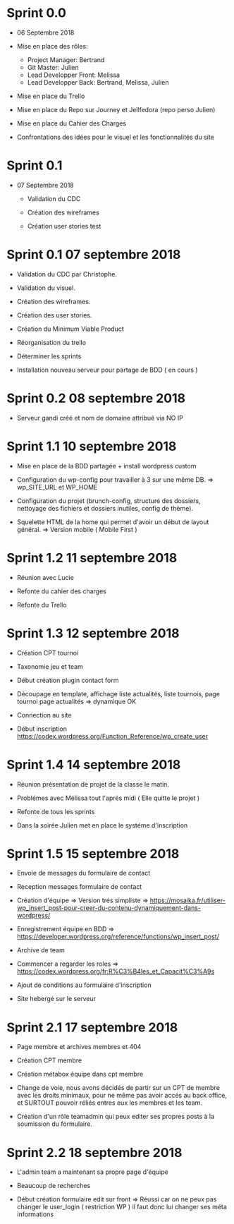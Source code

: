 # Sprint 0.0 
- 06 Septembre 2018

* Mise en place des rôles:
    * Project Manager: Bertrand
    * Git Master: Julien
    * Lead Developper Front: Melissa
    * Lead Developper Back: Bertrand, Melissa, Julien

* Mise en place du Trello

* Mise en place du Repo sur Journey et Jellfedora (repo perso Julien)

* Mise en place du Cahier des Charges

* Confrontations des idées pour le visuel et les fonctionnalités du site


# Sprint 0.1
- 07 Septembre 2018

    * Validation du CDC

    * Création des wireframes

    * Création user stories 
    test


# Sprint 0.1 07 septembre 2018 

* Validation du CDC par Christophe.

* Validation du visuel.

* Création des wireframes.

* Création des user stories.

* Création du Minimum Viable Product 

* Réorganisation du trello

* Déterminer les sprints

* Installation nouveau serveur pour partage de BDD ( en cours )

# Sprint 0.2 08 septembre 2018

* Serveur gandi créé et nom de domaine attribué via NO IP

# Sprint 1.1 10 septembre 2018

* Mise en place de la BDD partagée + install wordpress custom 

* Configuration du wp-config pour travailler à 3 sur une même DB.
    => wp_SITE_URL et WP_HOME

* Configuration du projet (brunch-config, structure des dossiers, nettoyage des fichiers et dossiers inutiles, config de thème).

* Squelette HTML de la home qui permet d'avoir un début de layout général.
    => Version mobile ( Mobile First )

# Sprint 1.2 11 septembre 2018

* Réunion avec Lucie

* Refonte du cahier des charges

* Refonte du Trello


# Sprint 1.3 12 septembre 2018

* Création CPT tournoi 

* Taxonomie jeu et team

* Début création plugin contact form

* Découpage en template, affichage liste actualités, liste tournois, page tournoi page actualités => dynamique OK 

* Connection au site

* Début inscription
https://codex.wordpress.org/Function_Reference/wp_create_user

# Sprint 1.4 14 septembre 2018

* Réunion présentation de projet de la classe le matin.

* Problémes avec Mélissa tout l'aprés midi ( Elle quitte le projet )

* Refonte de tous les sprints

* Dans la soirée Julien met en place le systéme d'inscription

# Sprint 1.5 15 septembre 2018

* Envoie de messages du formulaire de contact

* Reception messages formulaire de contact

* Création d'équipe => Version trés simpliste => https://mosaika.fr/utiliser-wp_insert_post-pour-creer-du-contenu-dynamiquement-dans-wordpress/

* Enregistrement équipe en BDD => https://developer.wordpress.org/reference/functions/wp_insert_post/

* Archive de team

* Commencer a regarder les roles => https://codex.wordpress.org/fr:R%C3%B4les_et_Capacit%C3%A9s

* Ajout de conditions au formulaire d'inscription

* Site hebergé sur le serveur 

# Sprint 2.1 17 septembre 2018

* Page membre et archives membres et 404

* Création CPT membre 
 
* Création métabox équipe dans cpt membre

* Change de voie, nous avons décidés de partir sur un CPT de membre avec les droits minimaux, pour ne même pas avoir accés au back office, et SURTOUT pouvoir réliés entres eux les membres et les team.

* Création d'un rôle teamadmin qui peux editer ses propres posts à la soumission du formulaire.

# Sprint 2.2 18 septembre 2018

* L'admin team a maintenant sa propre page d'équipe 

* Beaucoup de recherches

* Début création formulaire edit sur front => Réussi car on ne peux pas changer le user_login ( restriction WP ) il faut donc lui changer ses méta informations